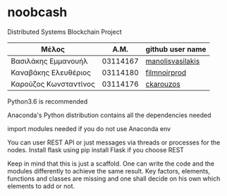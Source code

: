 # noobcash
Distributed Systems Blockchain Project 


| Μέλος                       | Α.Μ.          | github user name                                         |
| --------------------------- | ------------- |--------------------------------------------------------- |
|Βασιλάκης Εμμανουήλ          |03114167       |[manolisvasilakis](https://github.com/manolisvasilakis)   |
|Καναβάκης Ελευθέριος         |03114180       |[filmnoirprod](https://github.com/filmnoirprod)           |
|Καρούζος Κωνσταντίνος        |03114176       |[ckarouzos](https://github.com/ckarouzos)                 |



Python3.6 is recommended


Anaconda's Python distribution contains all the dependencies needed



import modules needed if you do not use Anaconda env



You can user REST API or just messages via threads or processes for the nodes.
Install flask using pip install Flask if you choose REST



Keep in mind that this is just a scaffold. One can write the code and the modules differently to achieve the same result.
Key factors, elements, functions and classes are missing and one shall decide on his own which elements to add or not.
